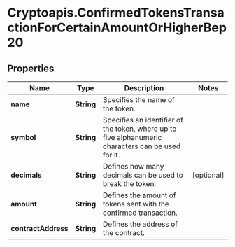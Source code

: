 # Cryptoapis.ConfirmedTokensTransactionForCertainAmountOrHigherBep20

## Properties

Name | Type | Description | Notes
------------ | ------------- | ------------- | -------------
**name** | **String** | Specifies the name of the token. | 
**symbol** | **String** | Specifies an identifier of the token, where up to five alphanumeric characters can be used for it. | 
**decimals** | **String** | Defines how many decimals can be used to break the token. | [optional] 
**amount** | **String** | Defines the amount of tokens sent with the confirmed transaction. | 
**contractAddress** | **String** | Defines the address of the contract. | 


